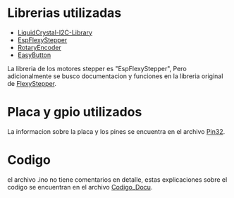 # Librerias utilizadas

* [LiquidCrystal-I2C-Library](https://github.com/fdebrabander/Arduino-LiquidCrystal-I2C-library)
* [EspFlexyStepper](https://github.com/pkerspe/ESP-FlexyStepper)
* [RotaryEncoder](https://github.com/mathertel/RotaryEncoder)
* [EasyButton](https://github.com/evert-arias/EasyButton)

La libreria de los motores stepper es "EspFlexyStepper", Pero adicionalmente se busco documentacion y funciones en la libreria original de [FlexyStepper](https://github.com/Stan-Reifel/FlexyStepper).

# Placa y gpio utilizados

La informacion sobre la placa y los pines se encuentra en el archivo [Pin32](https://github.com/SoamBuild/BaseDisplay/blob/main/Pin32.md).

# Codigo

el archivo .ino no tiene comentarios en detalle, estas explicaciones sobre el codigo se encuentran en el archivo [Codigo_Docu](https://github.com/SoamBuild/BaseDisplay/blob/main/Codigo_Docu.md).